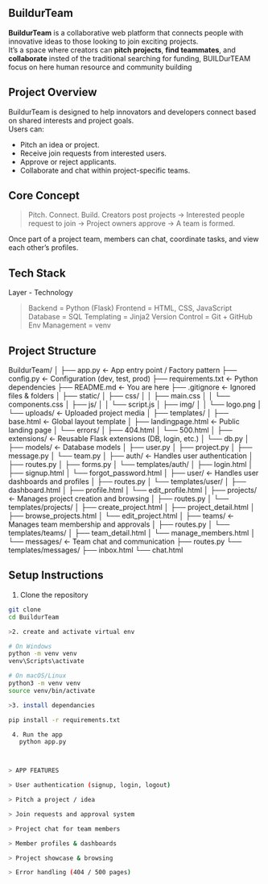 ## BuildurTeam

**BuildurTeam** is a collaborative web platform that connects people with innovative ideas to those looking to join exciting projects.  
It’s a space where creators can **pitch projects**, **find teammates**, and **collaborate** 
insted of the traditional searching for funding, BUILDurTEAM focus on here human resource and community building   



## Project Overview

BuildurTeam is designed to help innovators and developers connect based on shared interests and project goals.  
Users can:
- Pitch an idea or project.
- Receive join requests from interested users.
- Approve or reject applicants.
- Collaborate and chat within project-specific teams.


## Core Concept

> Pitch. Connect. Build.
> Creators post projects → Interested people request to join → Project owners approve → A team is formed.

Once part of a project team, members can chat, coordinate tasks, and view each other’s profiles.


##  Tech Stack

 Layer - Technology

>Backend           =  Python (Flask) 
>Frontend          =  HTML, CSS, JavaScript 
>Database          =  SQL
>Templating        =  Jinja2 
>Version Control   =  Git + GitHub 
>Env Management    =  venv 



##  Project Structure

BuildurTeam/
│
├── app.py ← App entry point / Factory pattern
├── config.py ← Configuration (dev, test, prod)
├── requirements.txt ← Python dependencies
├── README.md ← You are here
├── .gitignore ← Ignored files & folders
│
├── static/
│ ├── css/
│ │ ├── main.css
│ │ └── components.css
│ ├── js/
│ │ └── script.js
│ ├── img/
│ │ └── logo.png
│ └── uploads/ ← Uploaded project media
│
├── templates/
│ ├── base.html ← Global layout template
│ ├── landingpage.html ← Public landing page
│ └── errors/
│ ├── 404.html
│ └── 500.html
│
├── extensions/ ← Reusable Flask extensions (DB, login, etc.)
│ └── db.py
│
├── models/ ← Database models
│ ├── user.py
│ ├── project.py
│ ├── message.py
│ └── team.py
│
├── auth/ ← Handles user authentication
│ ├── routes.py
│ ├── forms.py
│ └── templates/auth/
│ ├── login.html
│ ├── signup.html
│ └── forgot_password.html
│
├── user/ ← Handles user dashboards and profiles
│ ├── routes.py
│ └── templates/user/
│ ├── dashboard.html
│ ├── profile.html
│ └── edit_profile.html
│
├── projects/ ← Manages project creation and browsing
│ ├── routes.py
│ └── templates/projects/
│ ├── create_project.html
│ ├── project_detail.html
│ ├── browse_projects.html
│ └── edit_project.html
│
├── teams/ ← Manages team membership and approvals
│ ├── routes.py
│ └── templates/teams/
│ ├── team_detail.html
│ └── manage_members.html
│
└── messages/ ← Team chat and communication
├── routes.py
└── templates/messages/
├── inbox.html
└── chat.html




##  Setup Instructions

 1. Clone the repository

```bash
git clone 
cd BuildurTeam

>2. create and activate virtual env

# On Windows
python -m venv venv
venv\Scripts\activate

# On macOS/Linux
python3 -m venv venv
source venv/bin/activate

>3. install dependancies 

pip install -r requirements.txt

 4. Run the app 
   python app.py 



> APP FEATURES 

> User authentication (signup, login, logout)

> Pitch a project / idea

> Join requests and approval system

> Project chat for team members

> Member profiles & dashboards

> Project showcase & browsing

> Error handling (404 / 500 pages)

